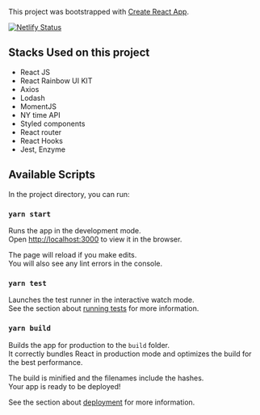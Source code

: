 This project was bootstrapped with [Create React App](https://github.com/facebook/create-react-app).

[![Netlify Status](https://api.netlify.com/api/v1/badges/3455444b-cac5-46d8-8927-c73d29afdb15/deploy-status)](https://app.netlify.com/sites/nyarticles-jauhari/deploys)

## Stacks Used on this project

- React JS
- React Rainbow UI KIT
- Axios
- Lodash
- MomentJS
- NY time API
- Styled components
- React router
- React Hooks
- Jest, Enzyme

## Available Scripts

In the project directory, you can run:

### `yarn start`

Runs the app in the development mode.<br />
Open [http://localhost:3000](http://localhost:3000) to view it in the browser.

The page will reload if you make edits.<br />
You will also see any lint errors in the console.

### `yarn test`

Launches the test runner in the interactive watch mode.<br />
See the section about [running tests](https://facebook.github.io/create-react-app/docs/running-tests) for more information.

### `yarn build`

Builds the app for production to the `build` folder.<br />
It correctly bundles React in production mode and optimizes the build for the best performance.

The build is minified and the filenames include the hashes.<br />
Your app is ready to be deployed!

See the section about [deployment](https://facebook.github.io/create-react-app/docs/deployment) for more information.
